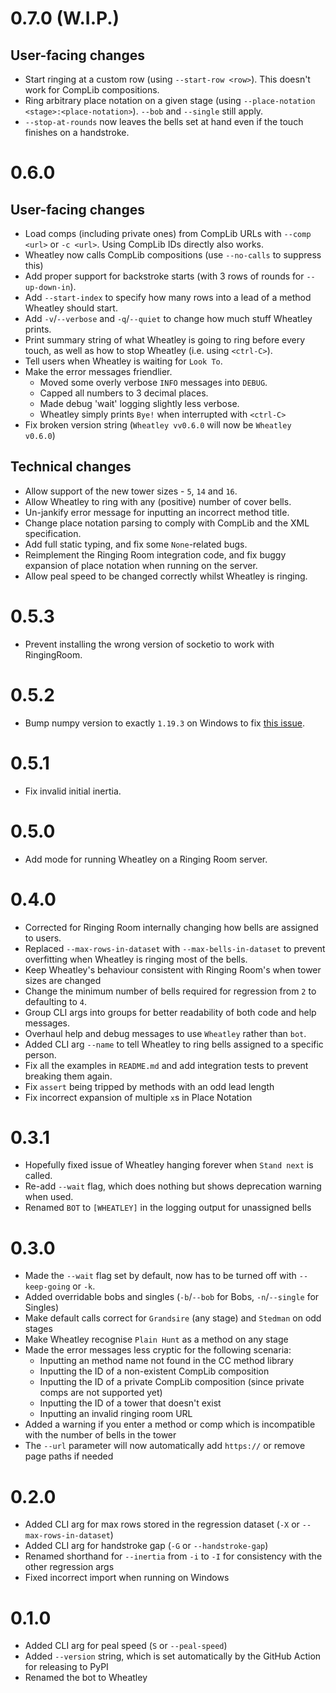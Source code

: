 # 0.7.0 (W.I.P.)

## User-facing changes

- Start ringing at a custom row (using `--start-row <row>`).  This doesn't work for CompLib
  compositions.
- Ring arbitrary place notation on a given stage (using
  `--place-notation <stage>:<place-notation>`).  `--bob` and `--single` still apply.
- `--stop-at-rounds` now leaves the bells set at hand even if the touch finishes on a handstroke.

# 0.6.0

## User-facing changes

- Load comps (including private ones) from CompLib URLs with `--comp <url>` or `-c <url>`.  Using
  CompLib IDs directly also works.
- Wheatley now calls CompLib compositions (use `--no-calls` to suppress this)
- Add proper support for backstroke starts (with 3 rows of rounds for `--up-down-in`).
- Add `--start-index` to specify how many rows into a lead of a method Wheatley should start.
- Add `-v`/`--verbose` and `-q`/`--quiet` to change how much stuff Wheatley prints.
- Print summary string of what Wheatley is going to ring before every touch, as well as how to stop
  Wheatley (i.e. using `<ctrl-C>`).
- Tell users when Wheatley is waiting for `Look To`.
- Make the error messages friendlier.
  - Moved some overly verbose `INFO` messages into `DEBUG`.
  - Capped all numbers to 3 decimal places.
  - Made debug 'wait' logging slightly less verbose.
  - Wheatley simply prints `Bye!` when interrupted with `<ctrl-C>`
- Fix broken version string (`Wheatley vv0.6.0` will now be `Wheatley v0.6.0`)

## Technical changes

- Allow support of the new tower sizes - `5`, `14` and `16`.
- Allow Wheatley to ring with any (positive) number of cover bells.
- Un-jankify error message for inputting an incorrect method title.
- Change place notation parsing to comply with CompLib and the XML specification.
- Add full static typing, and fix some `None`-related bugs.
- Reimplement the Ringing Room integration code, and fix buggy expansion of place notation when
  running on the server.
- Allow peal speed to be changed correctly whilst Wheatley is ringing.



# 0.5.3

- Prevent installing the wrong version of socketio to work with RingingRoom.

# 0.5.2

- Bump numpy version to exactly `1.19.3` on Windows to fix
  [this issue](https://tinyurl.com/y3dm3h86).

# 0.5.1

- Fix invalid initial inertia.

# 0.5.0

- Add mode for running Wheatley on a Ringing Room server.



# 0.4.0

- Corrected for Ringing Room internally changing how bells are assigned to users.
- Replaced `--max-rows-in-dataset` with `--max-bells-in-dataset` to prevent overfitting when
  Wheatley is ringing most of the bells.
- Keep Wheatley's behaviour consistent with Ringing Room's when tower sizes are changed
- Change the minimum number of bells required for regression from `2` to defaulting to `4`.
- Group CLI args into groups for better readability of both code and help messages.
- Overhaul help and debug messages to use `Wheatley` rather than `bot`.
- Added CLI arg `--name` to tell Wheatley to ring bells assigned to a specific person.
- Fix all the examples in `README.md` and add integration tests to prevent breaking them again.
- Fix `assert` being tripped by methods with an odd lead length
- Fix incorrect expansion of multiple `x`s in Place Notation

# 0.3.1

- Hopefully fixed issue of Wheatley hanging forever when `Stand next` is called.
- Re-add `--wait` flag, which does nothing but shows deprecation warning when used.
- Renamed `BOT` to `[WHEATLEY]` in the logging output for unassigned bells

# 0.3.0

- Made the `--wait` flag set by default, now has to be turned off with `--keep-going` or `-k`.
- Added overridable bobs and singles (`-b`/`--bob` for Bobs, `-n`/`--single` for Singles)
- Make default calls correct for `Grandsire` (any stage) and `Stedman` on odd stages
- Make Wheatley recognise `Plain Hunt` as a method on any stage
- Made the error messages less cryptic for the following scenaria:
  - Inputting an method name not found in the CC method library
  - Inputting the ID of a non-existent CompLib composition
  - Inputting the ID of a private CompLib composition (since private comps are not supported yet)
  - Inputting the ID of a tower that doesn't exist
  - Inputting an invalid ringing room URL
- Added a warning if you enter a method or comp which is incompatible with the number of bells in
  the tower
- The `--url` parameter will now automatically add `https://` or remove page paths if needed



# 0.2.0

- Added CLI arg for max rows stored in the regression dataset (`-X` or `--max-rows-in-dataset`)
- Added CLI arg for handstroke gap (`-G` or `--handstroke-gap`)
- Renamed shorthand for `--inertia` from `-i` to `-I` for consistency with the other regression
  args
- Fixed incorrect import when running on Windows



# 0.1.0

- Added CLI arg for peal speed (`S` or `--peal-speed`)
- Added `--version` string, which is set automatically by the GitHub Action for releasing to PyPI
- Renamed the bot to Wheatley
